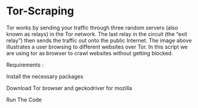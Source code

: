# Tor-Scraping 
Tor works by sending your traffic through three random servers (also known as relays) in the Tor network. The last relay in the circuit (the “exit relay”) then sends the traffic out onto the public Internet. The image above illustrates a user browsing to different websites over Tor.
In this script we are using tor as browser to crawl websites without getting blocked.

Requirements : 

Install the necessary packages

Download Tor browser and geckodriver for mozilla

Run The Code
